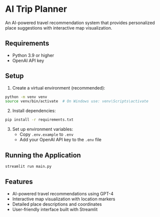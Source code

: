 # AI Trip Planner

An AI-powered travel recommendation system that provides personalized place suggestions with interactive map visualization.

## Requirements

- Python 3.9 or higher
- OpenAI API key

## Setup

1. Create a virtual environment (recommended):
```bash
python -m venv venv
source venv/bin/activate  # On Windows use: venv\Scripts\activate
```

2. Install dependencies:
```bash
pip install -r requirements.txt
```

3. Set up environment variables:
   - Copy `.env.example` to `.env`
   - Add your OpenAI API key to the `.env` file

## Running the Application

```bash
streamlit run main.py
```

## Features

- AI-powered travel recommendations using GPT-4
- Interactive map visualization with location markers
- Detailed place descriptions and coordinates
- User-friendly interface built with Streamlit 